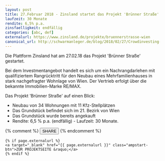```yaml
---
layout: post
title: 27.Februar 2018 - Zinsland startet das Projekt 'Brünner Straße'
laufzeit: 30 Monate
rendite: 6,5% p.a.
zinsfaelligkeit: endfällig
categories: [abc, def]
externalurl: https://www.zinsland.de/projekte/bruennerstrasse-wien
canonical_url: http://schwarmanleger.de/blog/2018/02/27/Crowdinvesting-Zinsland-bruennerstrasse-wien.html
---
```


<p>Die Plattform Zinsland hat am 27.02.18 das Projekt 'Brünner Straße' gestartet.</p>

<p>Bei dem Investmentangebot handelt es sich um ein Nachrangdarlehen mit qualifiziertem Rangrücktritt für den Neubau eines Mehrfamilienhauses in stark nachgefragter Wohnlage von Wien.
Der Vertrieb erfolgt über die bekannte Immobilien-Marke RE/MAX. 
</p>

<p>Das Projekt 'Brünner Straße' auf einen Blick:</p>
<ul>
    <li>Neubau von 34 Wohnungen mit 11 Kfz-Stellplätzen</li>
    <li>Das Grundstück befindet sich im 21. Bezirk von Wien</li>
    <li>Das Grundstück wurde bereits angekauft</li>
    <li>Rendite: 6,5 % p.a. (endfällig) - Laufzeit: 30 Monate.</li>
</ul>

<div class="blogbottom">
    {% comment %}
    <button>SHARE</button>
    {% endcomment %}

    {% if page.externalurl %}
    <a target="_blank" href="{{ page.externalurl }}" class="ampstart-btn">ZUR PROJEKTSEITE &raquo;</a>
    {% endif %}
    
</div>
